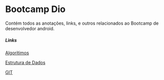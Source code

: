 # Bootcamp Dio

Contém todos as anotações, links, e outros relacionados ao Bootcamp de desenvolvedor android.

##### Links

[Algoritimos](Obsidian/Algoritmo.md)

[Estrutura de Dados](Obsidian/Estrutura%20de%20Dados.md)

[GIT](Obsidian/GIT.md)
